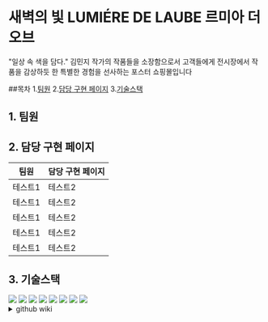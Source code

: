 # 새벽의 빛 LUMIÉRE DE LAUBE 르미아 더 오브
"일상 속 색을 담다." 김민지 작가의 작품들을 소장함으로서 고객들에게 전시장에서 작품을 감상하듯 한 특별한 경험을 선사하는 포스터 쇼핑몰입니다

##목차
1.[팀원](#1.-팀원)
2.[담당 구현 페이지](#2.-담당-구현-페이지)
3.[기술스택](#3.-기술스택)

## 1. 팀원


## 2. 담당 구현 페이지

|팀원|담당 구현 페이지|
|------|---|
|테스트1|테스트2|
|테스트1|테스트2|
|테스트1|테스트2|
|테스트1|테스트2|
|테스트1|테스트2|

## 3. 기술스택

<img src="https://img.shields.io/badge/git-#F05032?style=flat-square&logo=git&logoColor=white"/>
<img src="https://img.shields.io/badge/github-#181717?style=flat-square&logo=github&logoColor=white"/>
<img src="https://img.shields.io/badge/figma-#F24E1E?style=flat-square&logo=figma&logoColor=white"/>
<img src="https://img.shields.io/badge/visualstudiocode-#007ACC?style=flat-square&logo=visualstudiocode&logoColor=white"/>

<img src="https://img.shields.io/badge/html5-#E34F26?style=flat-square&logo=html5&logoColor=white"/>
<img src="https://img.shields.io/badge/tailwindcss-#06B6D4?style=flat-square&logo=tailwindcss&logoColor=white"/>
<img src="https://img.shields.io/badge/javascript-#F7DF1E?style=flat-square&logo=javascript&logoColor=white"/>
<img src="https://img.shields.io/badge/react-#61DAFB?style=flat-square&logo=react&logoColor=white"/>



<details>
  <summary>github wiki</summary> 
  페이지별 작업 소개
</details>







